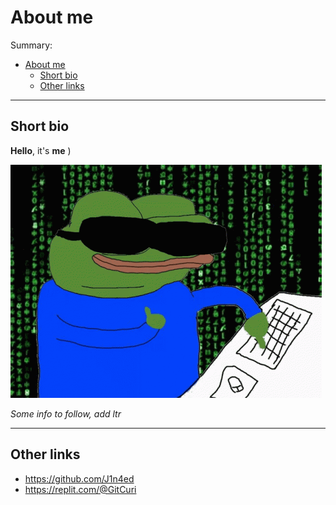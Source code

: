 # About me

Summary:

- [About me](#about-me)
  - [Short bio](#short-bio)
  - [Other links](#other-links)

---
## Short bio

**Hello**, it's **me** )

![](/images/pepe.gif)

_Some info to follow, add ltr_

---
## Other links

- <https://github.com/J1n4ed>
- <https://replit.com/@GitCuri>
